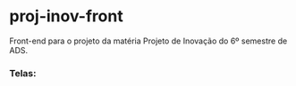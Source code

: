 # proj-inov-front

Front-end para o projeto da matéria Projeto de Inovação do 6º semestre de ADS.

### Telas:
